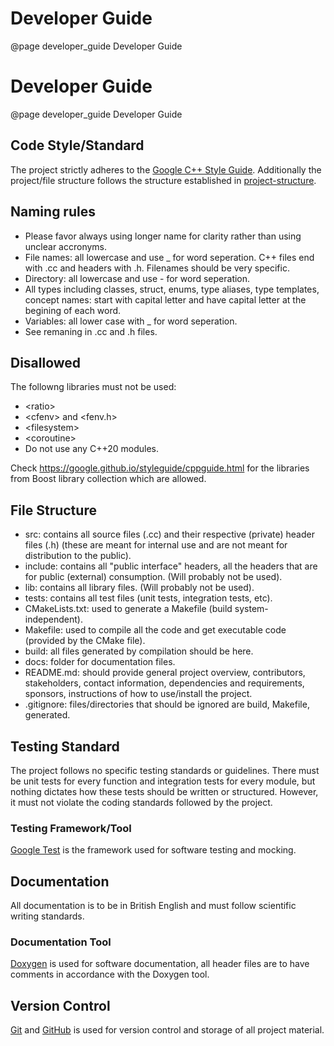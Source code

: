 Developer Guide
=======================

@page developer_guide Developer Guide

Developer Guide
=======================

@page developer_guide Developer Guide

Code Style/Standard
-----------------------
The project strictly adheres to the 
[Google C++ Style Guide](https://google.github.io/styleguide/cppguide.html). 
Additionally the project/file structure follows the structure established in 
[project-structure](https://github.com/DVA490-474-Project-Course/project-structure).

## Naming rules
- Please favor always using longer name for clarity rather than using unclear 
accronyms. 
- File names: all lowercase and use _ for word seperation. C++ files end with 
.cc and headers with .h. Filenames should be very specific.
- Directory: all lowercase and use - for word seperation.
- All types including classes, struct, enums, type aliases, type templates, 
concept names: start with capital letter and have capital letter at the begining 
of each word.
- Variables: all lower case with _ for word seperation.
- See remaning in .cc and .h files.

## Disallowed
The followng libraries must not be used:
- &lt;ratio&gt;
- &lt;cfenv&gt; and &lt;fenv.h&gt;
- &lt;filesystem&gt;
- &lt;coroutine&gt;
- Do not use any C++20 modules.

Check https://google.github.io/styleguide/cppguide.html for the libraries from 
Boost library collection which are allowed.

File Structure
-----------------------
- src: contains all source files (.cc) and their respective (private) header 
files (.h) (these are meant for internal use and are not meant for distribution 
to the public).
- include: contains all "public interface" headers, all the headers that are 
for public (external) consumption. (Will probably not be used).
- lib: contains all library files. (Will probably not be used).
- tests: contains all test files (unit tests, integration tests, etc).
- CMakeLists.txt: used to generate a Makefile (build system-independent).
- Makefile: used to compile all the code and get executable code (provided by 
the CMake file).
- build: all files generated by compilation should be here.
- docs: folder for documentation files.
- README.md: should provide general project overview, contributors, stakeholders, contact information, dependencies and requirements, sponsors, instructions of how to use/install the project.
- .gitignore: files/directories that should be ignored are build, Makefile, generated.

Testing Standard
-----------------------
The project follows no specific testing standards or guidelines. There must be 
unit tests for every function and integration tests for every module, but 
nothing dictates how these tests should be written or structured. However, it
must not violate the coding standards followed by the project. 

### Testing Framework/Tool
[Google Test](https://google.github.io/googletest/) is the framework used for 
software testing and mocking.

Documentation
-----------------------
All documentation is to be in British English and must follow scientific 
writing standards. 

### Documentation Tool
[Doxygen](https://www.doxygen.nl/) is used for software documentation, all 
header files are to have comments in accordance with the Doxygen tool.

Version Control
-----------------------
[Git](https://git-scm.com/) and [GitHub](https://github.com/) is used for 
version control and storage of all project material.